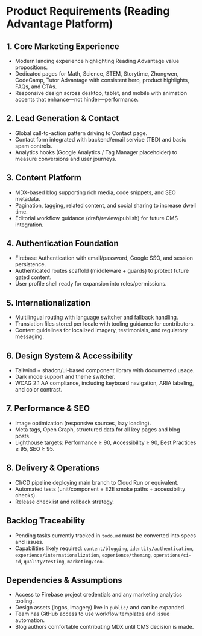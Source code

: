 # Product Requirements (Reading Advantage Platform)

## 1. Core Marketing Experience
- Modern landing experience highlighting Reading Advantage value propositions.
- Dedicated pages for Math, Science, STEM, Storytime, Zhongwen, CodeCamp, Tutor Advantage with consistent hero, product highlights, FAQs, and CTAs.
- Responsive design across desktop, tablet, and mobile with animation accents that enhance—not hinder—performance.

## 2. Lead Generation & Contact
- Global call-to-action pattern driving to Contact page.
- Contact form integrated with backend/email service (TBD) and basic spam controls.
- Analytics hooks (Google Analytics / Tag Manager placeholder) to measure conversions and user journeys.

## 3. Content Platform
- MDX-based blog supporting rich media, code snippets, and SEO metadata.
- Pagination, tagging, related content, and social sharing to increase dwell time.
- Editorial workflow guidance (draft/review/publish) for future CMS integration.

## 4. Authentication Foundation
- Firebase Authentication with email/password, Google SSO, and session persistence.
- Authenticated routes scaffold (middleware + guards) to protect future gated content.
- User profile shell ready for expansion into roles/permissions.

## 5. Internationalization
- Multilingual routing with language switcher and fallback handling.
- Translation files stored per locale with tooling guidance for contributors.
- Content guidelines for localized imagery, testimonials, and regulatory messaging.

## 6. Design System & Accessibility
- Tailwind + shadcn/ui-based component library with documented usage.
- Dark mode support and theme switcher.
- WCAG 2.1 AA compliance, including keyboard navigation, ARIA labeling, and color contrast.

## 7. Performance & SEO
- Image optimization (responsive sources, lazy loading).
- Meta tags, Open Graph, structured data for all key pages and blog posts.
- Lighthouse targets: Performance ≥ 90, Accessibility ≥ 90, Best Practices ≥ 95, SEO ≥ 95.

## 8. Delivery & Operations
- CI/CD pipeline deploying main branch to Cloud Run or equivalent.
- Automated tests (unit/component + E2E smoke paths + accessibility checks).
- Release checklist and rollback strategy.

## Backlog Traceability
- Pending tasks currently tracked in `todo.md` must be converted into specs and issues.
- Capabilities likely required: `content/blogging`, `identity/authentication`, `experience/internationalization`, `experience/theming`, `operations/ci-cd`, `quality/testing`, `marketing/seo`.

## Dependencies & Assumptions
- Access to Firebase project credentials and any marketing analytics tooling.
- Design assets (logos, imagery) live in `public/` and can be expanded.
- Team has GitHub access to use workflow templates and issue automation.
- Blog authors comfortable contributing MDX until CMS decision is made.
